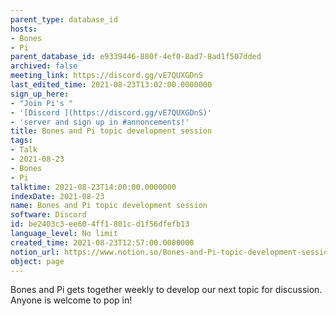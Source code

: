 ```yaml
---
parent_type: database_id
hosts:
- Bones
- Pi
parent_database_id: e9339446-880f-4ef0-8ad7-8ad1f507dded
archived: false
meeting_link: https://discord.gg/vE7QUXGDnS
last_edited_time: 2021-08-23T13:02:00.0000000
sign_up_here:
- "Join Pi's "
- '[Discord ](https://discord.gg/vE7QUXGDnS)'
- 'server and sign up in #annoncements!'
title: Bones and Pi topic development session
tags:
- Talk
- 2021-08-23
- Bones
- Pi
talktime: 2021-08-23T14:00:00.0000000
indexDate: 2021-08-23
name: Bones and Pi topic development session
software: Discord
id: be2403c3-ee60-4ff1-801c-d1f56dfefb13
language_level: No limit
created_time: 2021-08-23T12:57:00.0000000
notion_url: https://www.notion.so/Bones-and-Pi-topic-development-session-be2403c3ee604ff1801cd1f56dfefb13
object: page
---
```


Bones and Pi gets together weekly to develop our next topic for discussion.
Anyone is welcome to pop in!










